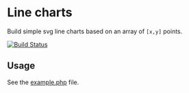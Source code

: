 Line charts
=============

Build simple svg line charts based on an array of `[x,y]` points.

[![Build Status](https://travis-ci.org/ckressibucher/linecharts.svg?branch=master)](https://travis-ci.org/ckressibucher/linecharts)

## Usage

See the [example.php](blob/master/example.php) file.
